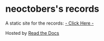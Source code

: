 # neoctobers's records

A static site for the records: [- Click Here -](https://neoctobers.readthedocs.io/)

Hosted by [Read the Docs](https://readthedocs.org/)
